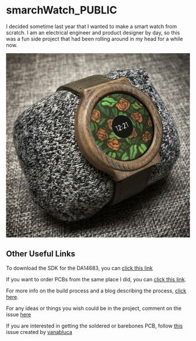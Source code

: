 # smarchWatch_PUBLIC

I decided sometime last year that I wanted to make a smart watch from scratch. I am an electrical engineer and product designer by day, so this was a fun side project that had been rolling around in my head for a while now.

![smarchWatch](glamourShot.jpg)

## Other Useful Links
To download the SDK for the DA14683, you can [click this link](https://support.dialog-semiconductor.com/system/files/restricted/DA1468x_DA15xxx_SDK_1.0.14.1081.zip)

If you want to order PCBs from the same place I did, you can [click this link](https://www.pcbway.com/project/shareproject/smarchWatch.html).

For more info on the build process and a blog describing the process, [click here](https://imgur.com/a/FSBwD3g).

For any ideas or things you wish could be in the project, comment on the issue [here](https://github.com/S-March/smarchWatch_PUBLIC/issues/15)

If you are interested in getting the soldered or barebones PCB, follow [this](https://github.com/S-March/smarchWatch_PUBLIC/issues/8) issue created by [vanabluca](https://github.com/vanbluca)

